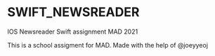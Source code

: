 # SWIFT_NEWSREADER
IOS Newsreader Swift assignment MAD 2021

This is a school assigment for MAD.
Made with the help of @joeyyeoj
